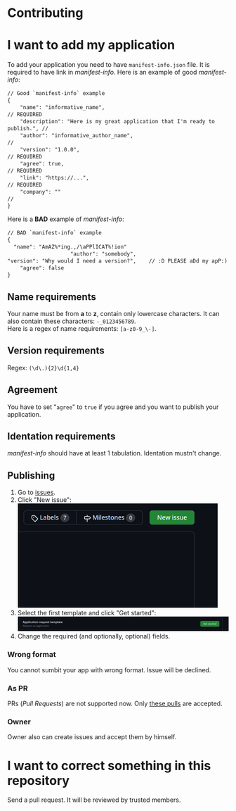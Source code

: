 # Contributing
# I want to add my application
To add your application you need to have `manifest-info.json` file. It is required to have link in *manifest-info*.
Here is an example of good *manifest-info*:
```jsonc
// Good `manifest-info` example
{
    "name": "informative_name",                                               // REQUIRED
    "description": "Here is my great application that I'm ready to publish.", // 
    "author": "informative_author_name",                                      // 
    "version": "1.0.0",                                                       // REQUIRED
    "agree": true,                                                            // REQUIRED
    "link": "https://...",                                                    // REQUIRED
    "company": ""                                                             // 
}
```
Here is a **BAD** example of *manifest-info*:
```jsonc
// BAD `manifest-info` example
{
  "name": "AmAZ%*ing.,/\aPPlICAT%!ion"
                    "author": "somebody",
"version": "Why would I need a version?",    // :D PLEASE aDd my apP:)
    "agree": false
}
```
## Name requirements
Your name must be from **a** to **z**, contain only lowercase characters. It can also contain these characters: `-_0123456789`.<br>
Here is a regex of name requirements: `[a-z0-9_\-]`.
## Version requirements
Regex: `(\d\.){2}\d{1,4}`
## Agreement
You have to set "`agree`" to `true` if you agree and you want to publish your application.
## Identation requirements
*manifest-info* should have at least 1 tabulation. Identation mustn't change.
## Publishing
1. Go to [issues](https://github.com/ProgramPack/hub/issues).
2. Click "New issue":<br>
!["New Issue" button](https://github.com/ProgramPack/hub/blob/main/.markdown_data/images/contributing_new_issue.png?raw=true)
3. Select the first template and click "Get started":<br>
![Application template](https://github.com/ProgramPack/hub/blob/main/.markdown_data/images/contributing_app_template.png?raw=true)
4. Change the required (and optionally, optional) fields.
### Wrong format
You cannot sumbit your app with wrong format. Issue will be declined.
### As PR
PRs (*Pull Requests*) are not supported now. Only [these pulls](https://github.com/ProgramPack/hub/blob/main/CONTRIBUTING.md#i-want-to-correct-something-in-this-repository) are accepted.
### Owner
Owner also can create issues and accept them by himself.
# I want to correct something in this repository
Send a pull request. It will be reviewed by trusted members.

